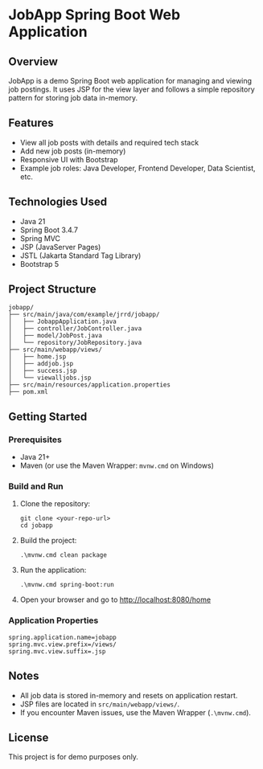 # JobApp Spring Boot Web Application

## Overview
JobApp is a demo Spring Boot web application for managing and viewing job postings. It uses JSP for the view layer and follows a simple repository pattern for storing job data in-memory.

## Features
- View all job posts with details and required tech stack
- Add new job posts (in-memory)
- Responsive UI with Bootstrap
- Example job roles: Java Developer, Frontend Developer, Data Scientist, etc.

## Technologies Used
- Java 21
- Spring Boot 3.4.7
- Spring MVC
- JSP (JavaServer Pages)
- JSTL (Jakarta Standard Tag Library)
- Bootstrap 5

## Project Structure
```
jobapp/
├── src/main/java/com/example/jrrd/jobapp/
│   ├── JobappApplication.java
│   ├── controller/JobController.java
│   ├── model/JobPost.java
│   └── repository/JobRepository.java
├── src/main/webapp/views/
│   ├── home.jsp
│   ├── addjob.jsp
│   ├── success.jsp
│   └── viewalljobs.jsp
├── src/main/resources/application.properties
├── pom.xml
```

## Getting Started
### Prerequisites
- Java 21+
- Maven (or use the Maven Wrapper: `mvnw.cmd` on Windows)

### Build and Run
1. Clone the repository:
   ```
   git clone <your-repo-url>
   cd jobapp
   ```
2. Build the project:
   ```
   .\mvnw.cmd clean package
   ```
3. Run the application:
   ```
   .\mvnw.cmd spring-boot:run
   ```
4. Open your browser and go to [http://localhost:8080/home](http://localhost:8080/home)

### Application Properties
```
spring.application.name=jobapp
spring.mvc.view.prefix=/views/
spring.mvc.view.suffix=.jsp
```

## Notes
- All job data is stored in-memory and resets on application restart.
- JSP files are located in `src/main/webapp/views/`.
- If you encounter Maven issues, use the Maven Wrapper (`.\mvnw.cmd`).

## License
This project is for demo purposes only.
